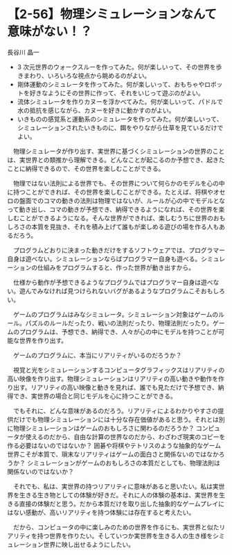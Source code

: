 # 【2-56】物理シミュレーションなんて意味がない！？

<div class="author">長谷川 晶一</div>

* 3 次元世界のウォークスルーを作ってみた。何が楽しいって、その世界を歩きまわり、いろいろな視点から眺めるのがよい。
* 剛体運動のシミュレータを作ってみた。何が楽しいって、おもちゃやロボットを好きなようにその世界に作って、それをいじって遊ぶのがよい。
* 流体シミュレータを作りカヌーを浮かべてみた。何が楽しいって、パドルで水の抵抗を感じながら、カヌーを好きに動かすのがよい。
* いきものの感覚系と運動系のシミュレータを作ってみた。何が楽しいって、シミュレーションされたいきものに、餌をやりながら仕草を見ているだけでよい。　

　物理シミュレータが作り出す、実世界に基づくシミュレーションの世界のことは、実世界との類推から理解できる。どんなことが起こるのか予想でき、起きたことに納得できるので、その世界を楽しむことができる。

　物理ではない法則による世界でも、その世界について何らかのモデルを心の中に持つことができれば、その世界を楽しむことができる。たとえば、将棋やオセロの盤面でのコマの動きの法則は物理ではないが、ルールが心の中でモデルとなって動き出し、コマの動きが予想でき、納得できるようになれば、その世界を楽しむことができるようになる。そんな世界ができれば、楽しむうちに世界のおもしろさの本質を見抜き、それを積み上げて誰もが楽しめる遊びの場を作る人もあるだろう。

　プログラムどおりに決まった動きだけをするソフトウェアでは、プログラマー自身は遊べない。シミュレーションならばプログラマー自身も遊べる。シミュレーションの仕組みをプログラムすると、作った世界が動き出すから。

　仕様から動作が予想できるようなプログラムではプログラマー自身は遊べない。遊んでみなければ見つけられないバグがあるようなプログラムこそおもしろい。

　ゲームのプログラムはみなシミュレータ。シミュレーション対象はゲームのルール。パズルのルールだったり、戦いの法則だったり、物理法則だったり。ゲームのプログラムは、予想でき、納得でき、人々が心の中にモデルを持つことが可能な世界を作り出す。

　ゲームのプログラムに、本当にリアリティがいるのだろうか？

　視覚と光をシミュレーションするコンピュータグラフィックスはリアリティの高い映像を作り出す。物理シミュレーションはリアリティの高い動きや動作を作り出す。リアリティの高い映像と動きを見れば、誰でも見ただけで予想でき、納得でき、実世界の場合と同じモデルを心に持つことができる。

　でもそれに、どんな意味があるのだろう。リアリティによるわかりやすさの提供だけでも物理シミュレーションには十分な存在価値があると思う。それとは別に物理シミュレーションはゲームのおもしろさに関わるのだろうか？ コンピュータが使えるのだから、自由な計算の世界なのだから、わざわざ現実のコピーを作る必要はないのではないか？ 囲碁や将棋やテトリスのような抽象的なゲーム世界こそが本質で、瑣末なリアリティはゲームの面白さと関係ないのではなかろうか？ シミュレーションがゲームのおもしろさの本質だとしても、物理法則は関係ないのではないか？

　それでも、私は、実世界の持つリアリティに意味があると思いたい。私は実世界を生きる生き物としての体験が好きだ。それに人の体験の基本は、実世界を生きる直接の体験だと思う。だから本質だけを取り出した抽象的なゲームプレイにはない感動が、高いリアリティを持つ体験には存在すると考えたい。

　だから、コンピュータの中に楽しみのための世界を作るにも、実世界と似たリアリティを持つ世界を作りたい。そしていつか実世界を生きる人の生き様をシミュレーション世界に映し出せるようにしたい。
